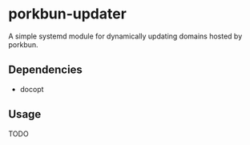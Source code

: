 # porkbun-updater
A simple systemd module for dynamically updating domains hosted by porkbun.

## Dependencies
- docopt

## Usage
TODO
